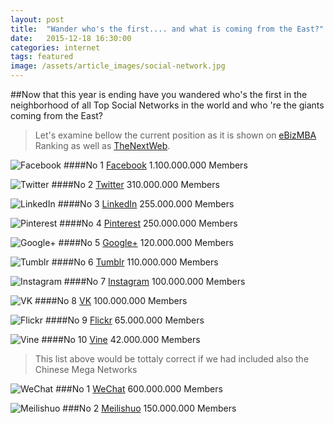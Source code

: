 ```yaml
---
layout: post
title:  "Wander who's the first.... and what is coming from the East?"
date:   2015-12-18 16:30:00
categories: internet 
tags: featured
image: /assets/article_images/social-network.jpg
---
```


##Now that this year is ending have you wandered who's the first in the neighborhood of all Top Social Networks in the world and who 're the giants coming from the East?
> Let's examine bellow the current position as it is shown on [eBizMBA](http://www.ebizmba.com/articles/social-networking-websites) Ranking as well as [TheNextWeb](http://thenextweb.com/apps/2014/08/13/wechat-climbs-to-438-million-monthly-active-users-closing-in-on-whatsapps-500-million/).

![Facebook](http://ebizmba.ebizmbainc.netdna-cdn.com/images/logos/facebook.gif)
####No 1 [Facebook](http://www.facebook.com/) 1.100.000.000 Members

![Twitter](http://ebizmba.ebizmbainc.netdna-cdn.com/images/logos/twitter.gif)
####No 2 [Twitter](http://www.twitter.com/) 310.000.000 Members

![LinkedIn](http://ebizmba.ebizmbainc.netdna-cdn.com/images/logos/linkedin.gif)
####No 3 [LinkedIn](http://www.linkedin.com/) 255.000.000 Members

![Pinterest](http://ebizmba.ebizmbainc.netdna-cdn.com/images/logos/pinterest.gif)
####No 4 [Pinterest](http://www.pinterest.com/) 250.000.000 Members

![Google+](http://ebizmba.ebizmbainc.netdna-cdn.com/images/logos/googleplus.gif)
####No 5 [Google+](http://www.pinterest.com/) 120.000.000 Members

![Tumblr](http://ebizmba.ebizmbainc.netdna-cdn.com/images/logos/tumblr.gif)
####No 6 [Tumblr](http://www.tumblr.com/) 110.000.000 Members

![Instagram](http://ebizmba.ebizmbainc.netdna-cdn.com/images/logos/instagram.gif)
####No 7 [Instagram](http://www.instagram.com/) 100.000.000 Members

![VK](http://ebizmba.ebizmbainc.netdna-cdn.com/images/logos/vk.gif)
####No 8 [VK](http://www.vk.com/) 100.000.000 Members

![Flickr](http://ebizmba.ebizmbainc.netdna-cdn.com/images/logos/flickr.gif)
####No 9 [Flickr](http://www.flickr.com/) 65.000.000 Members

![Vine](http://ebizmba.ebizmbainc.netdna-cdn.com/images/logos/vine.gif)
####No 10 [Vine](http://www.vine.co/) 42.000.000 Members

> This list above would be tottaly correct if we had included also the Chinese Mega Networks

![WeChat](http://blog.scheifler.net/wp-content/uploads/2013/03/wechat.png)
###No 1 [WeChat](http://www.wechat.com/en/) 600.000.000 Members

![Meilishuo](http://technode.com/wp-content/uploads/2013/02/meilishuo-logo.jpg)
###No 2 [Meilishuo](http://www.meilishuo.com/aboutus?sl=h3) 150.000.000 Members